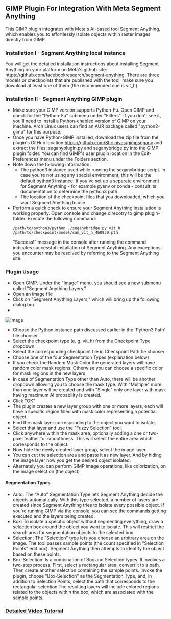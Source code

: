 ## GIMP Plugin For Integration With Meta Segment Anything
This GIMP plugin integrates with Meta's AI-based tool Segment Anything,  which enables you to effortlessly isolate objects within raster images directly from GIMP. 

### Installation I - Segment Anything local instance
You will get the detailed installation instructions about installing Segment Anything on your platform on Meta's github site: https://github.com/facebookresearch/segment-anything. There are three models or checkpoints that are published with the tool, make sure you download at least one of them (the recommended one is vit_h).

### Installation II - Segment Anything GIMP plugin
- Make sure your GIMP version supports Python-Fu. Open GIMP and check for the "Python-Fu" submenu under "Filters". If you don't see it, you'll need to install a Python-enabled version of GIMP on your machine. Arch Linux users can find an AUR package called "python2-gimp" for this purpose.
- Once you have Python-GIMP installed, download the zip file from the plugin's GitHub location:https://github.com/Shriinivas/gimpsegany and extract the files: seganyplugin.py and seganybridge.py into the GIMP plugin folder. You can find GIMP's user plugin location in the Edit-Preferences menu under the Folders section.
- Note down the following information:
  - The python3 instance used while running the seganybridge script. In case you're not using any special environment, this will be the default python3 instance. If you've set up a separate environment for Segment Anything - for example pyenv or conda - consult its documentation to determine the python3 path.
  - The location of the checkpoint files that you downloaded, which you want Segment Anything to use
- Perform a quick check to ensure your Segment Anything installation is working properly. Open console and change direcotry to gimp plugin-folder. Execute the following command:
    ```
    /path/to/python3/python ./seganybridge.py vit_h /path/to/checkpoint/model/sam_vit_h_4b8939.pth
    ```
    "Success!" message in the console after running the command indicates successful installation of Segment Anything. Any exceptions you encounter may be resolved by referring to the Segment Anything site.

### Plugin Usage
- Open GIMP. Under the "Image" menu, you should see a new submenu called "Segment Anything Layers." 
- Open an image file
- Click on "Segment Anything Layers," which will bring up the following dialog box
- 
![image](https://github.com/Shriinivas/gimpsegany/assets/42069100/b90c67bc-1529-4bd3-8df0-950e45e1e871)

  - Choose the Python instance path discussed earlier in the 'Python3 Path' file chooser. 
  - Select the checkpoint type (e. g. vit_h) from the Checkpoint Type dropdown
  - Select the corresponding checkpoint file in Checkpoint Path fie chooser
  - Choose one of the four Segmentation Types (explanation below)
  - If you check the Random Mask Color the generated layers will have random color mask regions. Otherwise you can choose a specific color for mask regions in the new layers
  - In case of Segmentation Type other than Auto, there will be another dropdown allowing you to choose the mask type. With "Multiple" more than one layer will be created and with "Single" only one layer with mask having maximum AI probability is created. 
  - Click "OK"
  - The plugin creates a new layer group with one or more layers, each will have a specific region filled with mask color representing a potential object.
  - Find the mask layer corresponding to the object you want to isolate.
  - Select that layer and use the "Fuzzy Selection" tool.
  - Click anywhere within the mask area, optionally adding a one or two-pixel feather for smoothness. This will select the entire area which corresponds to the object.
  - Now hide the newly created layer group, select the image layer
  - You can cut the selection area and paste it as new layer. And by hiding the image layer now you get the desired object isolated.
  - Alternately you can perform GIMP image operations, like colorization, on the image selection (the object)
  
#### Segmentation Types
- Auto: The "Auto" Segmentation Type lets Segment Anything decide the objects automatically. With this type selected, a number of layers are created since Segment Anything tries to isolate every possible object. If you're running GIMP via the console, you can see the commands getting executed and the layers being created.
- Box: To isolate a specific object without segmenting everything, draw a selection box around the object you want to isolate. This will restrict the search area for segmentation objects to the selected box
- Selection: The "Selection" type lets you choose an arbitrary area on the image. The tool passes sample points (the count specified in "Selection Points" edit box). Segment Anything then attempts to identify the object based on these points.
- Box-Selection: Is a combination of Box and Selection types. It involves a two-step process. First, select a rectangular area, convert it to a path. Then create another selection containing the sample points. Invoke the plugin, choose "Box-Selection" as the Segmentation Type, and, in addition to Selection Points, select the path that corresponds to the rectangular selection.The resulting layers will include colored regions related to the objects within the box, which are associated with the sample points.

### [Detailed Video Tutorial](https://youtu.be/aK8GVp_msbs)
